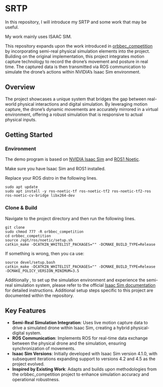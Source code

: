 # SRTP
In this repository, I will introduce my SRTP and some work that may be useful.

My work mainly uses ISAAC SIM. 


This repository expands upon the work introduced in [orbbec_competition](https://github.com/EnderMandS/orbbec_competition) by incorporating semi-real physical simulation elements into the project. Building on the original implementation, this project integrates motion capture technology to record the drone’s movement and posture in real time. The captured data is then transmitted via ROS communication to simulate the drone’s actions within NVIDIA’s Isaac Sim environment.

## Overview

The project showcases a unique system that bridges the gap between real-world physical interactions and digital simulation. By leveraging motion capture, the drone’s dynamic movements are accurately mirrored in a virtual environment, offering a robust simulation that is responsive to actual physical inputs.


## Getting Started

### Environment
The demo program is based on [NVIDIA Isaac Sim](https://developer.nvidia.cn/isaac-sim) and [ROS1 Noetic](https://wiki.ros.org/noetic).

Make sure you have Isaac Sim and ROS1 installed.

Replace your ROS distro in the following lines.

```shell
sudo apt update
sudo apt install -y ros-noetic-tf ros-noetic-tf2 ros-noetic-tf2-ros ros-noetic-cv-bridge libx264-dev
```

### Clone & Build

Navigate to the project directory and then run the following lines.


```shell
git clone 
sudo chmod 777 -R orbbec_competition
cd orbbec_competition
source /opt/ros/noetic/setup.sh
catkin_make -DCATKIN_WHITELIST_PACKAGES="" -DCMAKE_BUILD_TYPE=Release
```

If something is wrong, then you ca use:

```shell
source devel/setup.bash
catkin_make -DCATKIN_WHITELIST_PACKAGES="" -DCMAKE_BUILD_TYPE=Release -DCMAKE_POLICY_VERSION_MINIMUM=3.5
```


Additionally , to set up the simulation environment and experience the semi-real simulation system, please refer to the official [Isaac Sim documentation](https://developer.nvidia.com/isaac/sim) for detailed instructions. Additional setup steps specific to this project are documented within the repository.

## Key Features

- **Semi-Real Simulation Integration**: Uses live motion capture data to drive a simulated drone within Isaac Sim, creating a hybrid physical-digital system.
- **ROS Communication**: Implements ROS for real-time data exchange between the physical drone and the simulation, ensuring synchronization of movements.
- **Isaac Sim Versions**: Initially developed with Isaac Sim version 4.1.0, with subsequent iterations expanding support to versions 4.2 and 4.5 as the project evolved.
- **Inspired by Existing Work**: Adapts and builds upon methodologies from the orbbec_competition project to enhance simulation accuracy and operational robustness.